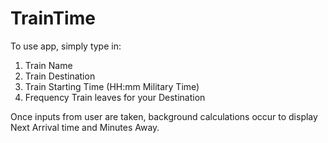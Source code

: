 # TrainTime

To use app, simply type in: 
  1. Train Name
  2. Train Destination
  3. Train Starting Time (HH:mm Military Time)
  4. Frequency Train leaves for your Destination

Once inputs from user are taken, background calculations occur to display Next Arrival time and Minutes Away.
